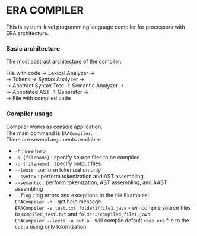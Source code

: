 # ERA COMPILER

This is system-level programming language compiler for processors with ERA architecture.

### Basic architecture
The most abstract architecture of the compiler:  
  
File with code -> Lexical Analyzer ->  
-> Tokens -> Syntax Analyzer ->  
-> Abstract Syntax Tree -> Semantic Analyzer ->  
-> Annotated AST -> Generator ->  
-> File with compiled code  

### Compiler usage
Compiler works as console appilcation.  
The main command is `ERACompiler`.  
There are several arguments available:
* `-h`  :  see help
* `-s {filename}`  :  specify source files to be compiled
* `-o {filename}`  :  specify output files  
* `--lexis`  :  perform tokenization only  
* `--syntax`  :  perform tokenization and AST assembling
* `--semantic`  :  perform tokenization, AST assembling, and AAST assembling
* `--flog`  :  log errors and exceptions to the file
Examples:  
`ERACompiler -h`  -  get help message  
`ERACompiler -s test.txt folder1/file1.java`  -  will compile source files to `compiled_test.txt` and `folder1/compiled_file1.java`  
`ERACompiler --lexis -o out.a`  -  will compile default `code.era` file to the `out.a` using only tokenization
